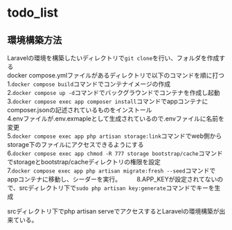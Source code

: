 # todo_list

## 環境構築方法
Laravelの環境を構築したいディレクトリで`git clone`を行い、フォルダを作成する  
docker compose.ymlファイルがあるディレクトリで以下のコマンドを順に打つ　　
1.`docker compose build`コマンドでコンテナイメージの作成   
2.`docker compose up -d`コマンドでバックグラウンドでコンテナを作成し起動    
3.`docker compose exec app composer install`コマンドでappコンテナにcomposer.jsonの記述されているものをインストール   
4.envファイルが.env.exmapleとして生成されているので.envファイルに名前を変更  
5.`docker compose exec app php artisan storage:link`コマンドでweb側からstorage下のファイルにアクセスできるようにする   
6.`docker compose exec app chmod -R 777 storage bootstrap/cache`コマンドでstorageとbootstrap/cacheディレクトリの権限を設定    
7.`docker compose exec app php artisan migrate:fresh --seed`コマンドでappコンテナに移動し、シーダーを実行。 　　
8.APP_KEYが設定されてないので、srcディレクトリ下で`sudo php artisan key:generate`コマンドでキーを生成  

srcディレクトリ下でphp artisan serveでアクセスするとLaravelの環境構築が出来ている。  